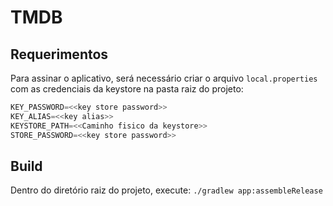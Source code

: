 TMDB
======
Requerimentos
------------
Para assinar o aplicativo, será necessário criar o arquivo `local.properties` com as credenciais da keystore na pasta raiz do projeto:
```groovy
KEY_PASSWORD=<<key store password>>
KEY_ALIAS=<<key alias>>
KEYSTORE_PATH=<<Caminho fisico da keystore>>
STORE_PASSWORD=<<key store password>>
```
Build
------------
Dentro do diretório raiz do projeto, execute:
`./gradlew app:assembleRelease`